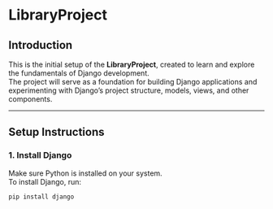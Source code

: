 # LibraryProject

## Introduction
This is the initial setup of the **LibraryProject**, created to learn and explore the fundamentals of Django development.  
The project will serve as a foundation for building Django applications and experimenting with Django’s project structure, models, views, and other components.

---

## Setup Instructions

### 1. Install Django
Make sure Python is installed on your system.  
To install Django, run:

```bash
pip install django
